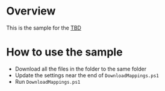 # Overview
This is the sample for the [TBD](http://TBD)

# How to use the sample
* Download all the files in the folder to the same folder
* Update the settings near the end of `DownloadMappings.ps1`
* Run `DownloadMappings.ps1`